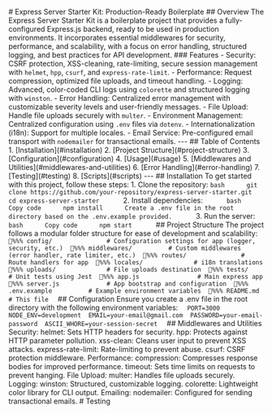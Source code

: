 #   * * E x p r e s s   S e r v e r   S t a r t e r   K i t :   P r o d u c t i o n - R e a d y   B o i l e r p l a t e * * 
 
 
 
 # #   O v e r v i e w 
 
 
 
 T h e   * * E x p r e s s   S e r v e r   S t a r t e r   K i t * *   i s   a   b o i l e r p l a t e   p r o j e c t   t h a t   p r o v i d e s   a   f u l l y - c o n f i g u r e d   E x p r e s s . j s   b a c k e n d ,   r e a d y   t o   b e   u s e d   i n   p r o d u c t i o n   e n v i r o n m e n t s .   I t   i n c o r p o r a t e s   e s s e n t i a l   m i d d l e w a r e s   f o r   s e c u r i t y ,   p e r f o r m a n c e ,   a n d   s c a l a b i l i t y ,   w i t h   a   f o c u s   o n   e r r o r   h a n d l i n g ,   s t r u c t u r e d   l o g g i n g ,   a n d   b e s t   p r a c t i c e s   f o r   A P I   d e v e l o p m e n t . 
 
 
 
 # # #   F e a t u r e s 
 
 
 
 -       * * S e c u r i t y * * :   C S R F   p r o t e c t i o n ,   X S S - c l e a n i n g ,   r a t e - l i m i t i n g ,   s e c u r e   s e s s i o n   m a n a g e m e n t   w i t h   ` h e l m e t ` ,   ` h p p ` ,   ` c s u r f ` ,   a n d   ` e x p r e s s - r a t e - l i m i t ` . 
 
 -       * * P e r f o r m a n c e * * :   R e q u e s t   c o m p r e s s i o n ,   o p t i m i z e d   f i l e   u p l o a d s ,   a n d   t i m e o u t   h a n d l i n g . 
 
 -       * * L o g g i n g * * :   A d v a n c e d ,   c o l o r - c o d e d   C L I   l o g s   u s i n g   ` c o l o r e t t e `   a n d   s t r u c t u r e d   l o g g i n g   w i t h   ` w i n s t o n ` . 
 
 -       * * E r r o r   H a n d l i n g * * :   C e n t r a l i z e d   e r r o r   m a n a g e m e n t   w i t h   c u s t o m i z a b l e   s e v e r i t y   l e v e l s   a n d   u s e r - f r i e n d l y   m e s s a g e s . 
 
 -       * * F i l e   U p l o a d * * :   H a n d l e   f i l e   u p l o a d s   s e c u r e l y   w i t h   ` m u l t e r ` . 
 
 -       * * E n v i r o n m e n t   M a n a g e m e n t * * :   C e n t r a l i z e d   c o n f i g u r a t i o n   u s i n g   ` . e n v `   f i l e s   v i a   ` d o t e n v ` . 
 
 -       * * I n t e r n a t i o n a l i z a t i o n   ( i 1 8 n ) * * :   S u p p o r t   f o r   m u l t i p l e   l o c a l e s . 
 
 -       * * E m a i l   S e r v i c e * * :   P r e - c o n f i g u r e d   e m a i l   t r a n s p o r t   w i t h   ` n o d e m a i l e r `   f o r   t r a n s a c t i o n a l   e m a i l s . 
 
 
 
 - - - 
 
 
 
 # #   T a b l e   o f   C o n t e n t s 
 
 
 
 1 .   [ I n s t a l l a t i o n ] ( # i n s t a l l a t i o n ) 
 
 2 .   [ P r o j e c t   S t r u c t u r e ] ( # p r o j e c t - s t r u c t u r e ) 
 
 3 .   [ C o n f i g u r a t i o n ] ( # c o n f i g u r a t i o n ) 
 
 4 .   [ U s a g e ] ( # u s a g e ) 
 
 5 .   [ M i d d l e w a r e s   a n d   U t i l i t i e s ] ( # m i d d l e w a r e s - a n d - u t i l i t i e s ) 
 
 6 .   [ E r r o r   H a n d l i n g ] ( # e r r o r - h a n d l i n g ) 
 
 7 .   [ T e s t i n g ] ( # t e s t i n g ) 
 
 8 .   [ S c r i p t s ] ( # s c r i p t s ) 
 
 
 
 - - - 
 
 
 
 # #   I n s t a l l a t i o n 
 
 
 
 T o   g e t   s t a r t e d   w i t h   t h i s   p r o j e c t ,   f o l l o w   t h e s e   s t e p s : 
 
 
 
 1 .   * * C l o n e   t h e   r e p o s i t o r y * * : 
 
 
 
         ` ` ` b a s h 
 
         g i t   c l o n e   h t t p s : / / g i t h u b . c o m / y o u r - r e p o s i t o r y / e x p r e s s - s e r v e r - s t a r t e r . g i t 
 
         c d   e x p r e s s - s e r v e r - s t a r t e r 
 
         ` ` ` 
 
 
 
 2 .   * * I n s t a l l   d e p e n d e n c i e s * * : 
 
 
 
         ` ` ` 
 
         b a s h 
 
         C o p y   c o d e 
 
         n p m   i n s t a l l 
 
         C r e a t e   a   . e n v   f i l e   i n   t h e   r o o t   d i r e c t o r y   b a s e d   o n   t h e   . e n v . e x a m p l e   p r o v i d e d . 
 
         ` ` ` 
 
 
 
 3 .   * * R u n   t h e   s e r v e r * * : 
 
 
 
         ` ` ` 
 
         b a s h 
 
         C o p y   c o d e 
 
         n p m   s t a r t 
 
         ` ` ` 
 
 
 
 # #   P r o j e c t   S t r u c t u r e 
 
 
 
 T h e   p r o j e c t   f o l l o w s   a   m o d u l a r   f o l d e r   s t r u c t u r e   f o r   e a s e   o f   d e v e l o p m e n t   a n d   s c a l a b i l i t y : 
 
 
 
 ` ` ` 
 
 % % %  c o n f i g /                               #   C o n f i g u r a t i o n   s e t t i n g s   f o r   a p p   ( l o g g e r ,   s e c u r i t y ,   e t c . ) 
 
 % % %  m i d d l e w a r e s /                     #   C u s t o m   m i d d l e w a r e s   ( e r r o r   h a n d l e r ,   r a t e   l i m i t e r ,   e t c . ) 
 
 % % %  r o u t e s /                               #   R o u t e   h a n d l e r s   f o r   a p p 
 
 % % %  l o c a l e s /                             #   i 1 8 n   t r a n s l a t i o n s 
 
 % % %  u p l o a d s /                             #   F i l e   u p l o a d s   d e s t i n a t i o n 
 
 % % %  t e s t s /                                 #   U n i t   t e s t s   u s i n g   J e s t 
 
 % % %  a p p . j s                                 #   M a i n   e x p r e s s   a p p 
 
 % % %  s e r v e r . j s                           #   A p p   b o o t s t r a p   a n d   c o n f i g u r a t i o n 
 
 % % %  . e n v . e x a m p l e                     #   E x a m p l e   e n v i r o n m e n t   v a r i a b l e s 
 
 % % %  R E A D M E . m d                           #   T h i s   f i l e 
 
 ` ` ` 
 
 
 
 # #   C o n f i g u r a t i o n 
 
 
 
 E n s u r e   y o u   c r e a t e   a   . e n v   f i l e   i n   t h e   r o o t   d i r e c t o r y   w i t h   t h e   f o l l o w i n g   e n v i r o n m e n t   v a r i a b l e s : 
 
 
 
 ` ` ` 
 
 P O R T = 3 0 0 0 
 
 N O D E _ E N V = d e v e l o p m e n t 
 
 E M A I L = y o u r - e m a i l @ g m a i l . c o m 
 
 P A S S W O R D = y o u r - e m a i l - p a s s w o r d 
 
 A S C I I _ W H O R E = y o u r - s e s s i o n - s e c r e t 
 
 ` ` ` 
 
 
 
 # #   M i d d l e w a r e s   a n d   U t i l i t i e s 
 
 
 
 S e c u r i t y : 
 
 
 
 h e l m e t :   S e t s   H T T P   h e a d e r s   f o r   s e c u r i t y . 
 
 h p p :   P r o t e c t s   a g a i n s t   H T T P   p a r a m e t e r   p o l l u t i o n . 
 
 x s s - c l e a n :   C l e a n s   u s e r   i n p u t   t o   p r e v e n t   X S S   a t t a c k s . 
 
 e x p r e s s - r a t e - l i m i t :   R a t e - l i m i t i n g   t o   p r e v e n t   a b u s e . 
 
 c s u r f :   C S R F   p r o t e c t i o n   m i d d l e w a r e . 
 
 P e r f o r m a n c e : 
 
 
 
 c o m p r e s s i o n :   C o m p r e s s e s   r e s p o n s e   b o d i e s   f o r   i m p r o v e d   p e r f o r m a n c e . 
 
 t i m e o u t :   S e t s   t i m e   l i m i t s   o n   r e q u e s t s   t o   p r e v e n t   h a n g i n g . 
 
 F i l e   U p l o a d : 
 
 
 
 m u l t e r :   H a n d l e s   f i l e   u p l o a d s   s e c u r e l y . 
 
 L o g g i n g : 
 
 
 
 w i n s t o n :   S t r u c t u r e d ,   c u s t o m i z a b l e   l o g g i n g . 
 
 c o l o r e t t e :   L i g h t w e i g h t   c o l o r   l i b r a r y   f o r   C L I   o u t p u t . 
 
 E m a i l i n g : 
 
 
 
 n o d e m a i l e r :   C o n f i g u r e d   f o r   s e n d i n g   t r a n s a c t i o n a l   e m a i l s . 
 
 
 
 #   T e s t i n g 

